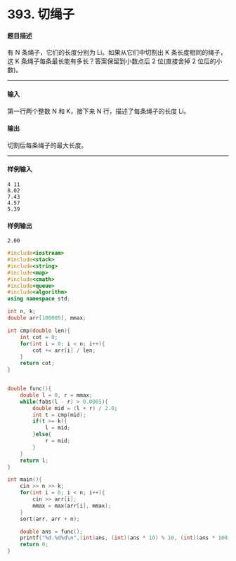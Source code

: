 # 393. 切绳子

#### 题目描述

 有 N 条绳子，它们的长度分别为 Li。如果从它们中切割出 K 条长度相同的绳子，这 K 条绳子每条最长能有多长？答案保留到小数点后 2 位(直接舍掉 2 位后的小数)。

------

#### 输入

 第一行两个整数 N 和 K，接下来 N 行，描述了每条绳子的长度 Li。

#### 输出

 切割后每条绳子的最大长度。

------

#### 样例输入

```
4 11
8.02
7.43
4.57
5.39
```

#### 样例输出

```
2.00
```

```c++
#include<iostream>
#include<stack>
#include<string>
#include<map>
#include<cmath>
#include<queue>
#include<algorithm>
using namespace std;

int n, k;
double arr[100005], mmax;

int cmp(double len){
    int cot = 0;
    for(int i = 0; i < n; i++){
        cot += arr[i] / len;
    }
    return cot;
}


double func(){
    double l = 0, r = mmax;
    while(fabs(l - r) > 0.0005){
        double mid = (l + r) / 2.0;
        int t = cmp(mid);
        if(t >= k){
            l = mid;
        }else{
            r = mid;
        }
    }
    return l;
}

int main(){
    cin >> n >> k;
    for(int i = 0; i < n; i++){
        cin >> arr[i];
        mmax = max(arr[i], mmax);
    }
    sort(arr, arr + n);

    double ans = func();
    printf("%d.%d%d\n",(int)ans, (int)(ans * 10) % 10, (int)(ans * 100) % 10 );
    return 0;
}
```

